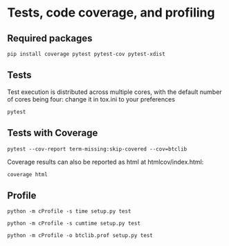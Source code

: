 # Tests, code coverage, and profiling

## Required packages

```shell
pip install coverage pytest pytest-cov pytest-xdist
```

## Tests

Test execution is distributed across multiple cores,
with the default number of cores being four:
change it in tox.ini to your preferences

```shell
pytest
```

## Tests with Coverage

```shell
pytest --cov-report term-missing:skip-covered --cov=btclib
```

Coverage results can also be reported as html at htmlcov/index.html:

```shell
coverage html
```

## Profile

```shell
python -m cProfile -s time setup.py test
```

```shell
python -m cProfile -s cumtime setup.py test
```

```shell
python -m cProfile -o btclib.prof setup.py test
```
